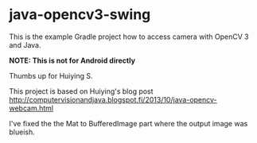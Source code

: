 # java-opencv3-swing

This is the example Gradle project how to access camera with OpenCV 3 and Java.

**NOTE: This is not for Android directly**

Thumbs up for Huiying S.

This project is based on Huiying's blog post http://computervisionandjava.blogspot.fi/2013/10/java-opencv-webcam.html

I've fixed the the Mat to BufferedImage part where the output image was blueish.
